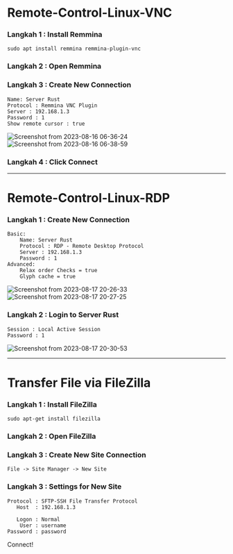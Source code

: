 # Remote-Control-Linux-VNC

### Langkah 1 : Install Remmina
```code
sudo apt install remmina remmina-plugin-vnc
```
### Langkah 2 : Open Remmina
### Langkah 3 : Create New Connection 
    Name: Server Rust
    Protocol : Remmina VNC Plugin
    Server : 192.168.1.3
    Password : 1
    Show remote cursor : true
![Screenshot from 2023-08-16 06-36-24](https://github.com/jsmile631/remote-control-linux/assets/136232449/40cb678b-37c3-47ba-a356-7c6fa1e31fcc)
![Screenshot from 2023-08-16 06-38-59](https://github.com/jsmile631/remote-control-linux/assets/136232449/721dc4dc-d988-4707-9490-2edf4edf796d)
### Langkah 4 : Click Connect
------------------------------------------------------------------------------------
# Remote-Control-Linux-RDP
### Langkah 1 : Create New Connection 
    Basic:
        Name: Server Rust
        Protocol : RDP - Remote Desktop Protocol
        Server : 192.168.1.3
        Password : 1
    Advanced:
        Relax order Checks = true
        Glyph cache = true
![Screenshot from 2023-08-17 20-26-33](https://github.com/jsmile631/remote-control-linux/assets/136232449/f3294d91-5ec2-4903-b9d6-88b503bf934f)
![Screenshot from 2023-08-17 20-27-25](https://github.com/jsmile631/remote-control-linux/assets/136232449/fa4f6770-173e-4b55-84ae-d380ec270aa9)
### Langkah 2 : Login to Server Rust
    Session : Local Active Session
    Password : 1
![Screenshot from 2023-08-17 20-30-53](https://github.com/jsmile631/remote-control-linux/assets/136232449/93d829b5-003d-4ee3-9384-47199a636344)

----------------------------------------

# Transfer File via FileZilla

### Langkah 1 : Install FileZilla
    sudo apt-get install filezilla
### Langkah 2 : Open FileZilla
### Langkah 3 : Create New Site Connection
    File -> Site Manager -> New Site
### Langkah 3 : Settings for New Site
    Protocol : SFTP-SSH File Transfer Protocol
       Host  : 192.168.1.3
    
       Logon : Normal
        User : username
    Password : password
Connect!
    
